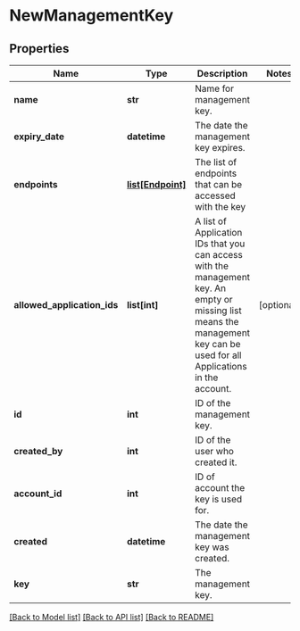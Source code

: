 # NewManagementKey

## Properties
Name | Type | Description | Notes
------------ | ------------- | ------------- | -------------
**name** | **str** | Name for management key. | 
**expiry_date** | **datetime** | The date the management key expires. | 
**endpoints** | [**list[Endpoint]**](Endpoint.md) | The list of endpoints that can be accessed with the key | 
**allowed_application_ids** | **list[int]** | A list of Application IDs that you can access with the management key. An empty or missing list means the management key can be used for all Applications in the account.  | [optional] 
**id** | **int** | ID of the management key. | 
**created_by** | **int** | ID of the user who created it. | 
**account_id** | **int** | ID of account the key is used for. | 
**created** | **datetime** | The date the management key was created. | 
**key** | **str** | The management key. | 

[[Back to Model list]](../README.md#documentation-for-models) [[Back to API list]](../README.md#documentation-for-api-endpoints) [[Back to README]](../README.md)


